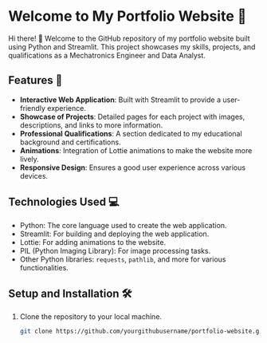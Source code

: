 # Welcome to My Portfolio Website 🌟

Hi there! 👋 Welcome to the GitHub repository of my portfolio website built using Python and Streamlit. This project showcases my skills, projects, and qualifications as a Mechatronics Engineer and Data Analyst.

## Features 🚀

- **Interactive Web Application**: Built with Streamlit to provide a user-friendly experience.
- **Showcase of Projects**: Detailed pages for each project with images, descriptions, and links to more information.
- **Professional Qualifications**: A section dedicated to my educational background and certifications.
- **Animations**: Integration of Lottie animations to make the website more lively.
- **Responsive Design**: Ensures a good user experience across various devices.

## Technologies Used 💻

- Python: The core language used to create the web application.
- Streamlit: For building and deploying the web application.
- Lottie: For adding animations to the website.
- PIL (Python Imaging Library): For image processing tasks.
- Other Python libraries: `requests`, `pathlib`, and more for various functionalities.

## Setup and Installation 🛠️

1. Clone the repository to your local machine.
   ```bash
   git clone https://github.com/yourgithubusername/portfolio-website.git
